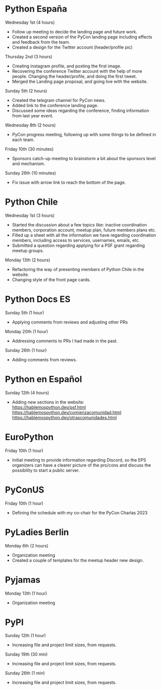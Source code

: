 # Python España

Wednesday 1st (4 hours)

- Follow up meeting to decide the landing page and future work.
- Created a second version of the PyCon landing page including
  effects and feedback from the team.
- Created a design for the Twitter account (header/profile pic)

Thursday 2nd (3 hours)

- Creating instagram profile, and posting the first image.
- Recovering the conference Twitter account with the help of more people.
  Changing the header/profile, and doing the first tweet.
- Merged the Landing page proposal, and going live with the website.

Sunday 5th (2 hours)

- Created the telegram channel for PyCon news.
- Added link to the conference landing page.
- Discussed some ideas regarding the conference, finding information
  from last year event.

Wednesday 8th (2 hours)

- PyCon progress meeting, following up with some things to be defined
  in each team.

Friday 10th (30 minutes)

- Sponsors catch-up meeting to brainstorm a bit about the sponsors level
  and mechanism.

Sunday 26th (10 minutes)

- Fix issue with arrow link to reach the bottom of the page.

# Python Chile

Wednesday 1st (3 hours)

- Started the discussion about a few topics like: inactive coordination
  members, corporation account, meetup plan, future members plans etc.
- Filled up a sheet with all the information we have regarding
  coordination members, including access to services, usernames,
  emails, etc.
- Submitted a question regarding applying for a PSF grant regarding
  meetup groups.

Monday 13th (2 hours)

- Refactoring the way of presenting members of Python Chile in the website.
- Changing style of the front page cards.

# Python Docs ES

Sunday 5th (1 hour)

- Applying comments from reviews and adjusting other PRs

Monday 20th (1 hour)

- Addressing comments to PRs I had made in the past.

Sunday 26th (1 hour)

- Adding comments from reviews.

# Python en Español

Sunday 12th (4 hours)

- Adding new sections in the website:
  https://hablemospython.dev/psf.html
  https://hablemospython.dev/comienzacomunidad.html
  https://hablemospython.dev/otrascomunidades.html

# EuroPython

Friday 10th (1 hour)

- Initial meeting to provide information regarding Discord, so the
  EPS organizers can have a clearer picture of the pro/cons and discuss
  the possibility to start a public server.

# PyConUS

Friday 10th (1 hour)

- Defining the schedule with my co-chair for the PyCon Charlas 2023

# PyLadies Berlin

Monday 6th (2 hours)

- Organization meeting
- Created a couple of templates for the meetup header new design.

# Pyjamas

Monday 13th (1 hour)

- Organization meeting

# PyPI

Sunday 12th (1 hour)

- Increasing file and project limit sizes, from requests.

Sunday 19th (30 min)

- Increasing file and project limit sizes, from requests.

Sunday 26th (1 min)

- Increasing file and project limit sizes, from requests.

